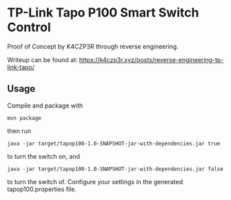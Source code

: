 # TP-Link Tapo P100 Smart Switch Control

Proof of Concept by K4CZP3R through reverse engineering. 

Writeup can be found at: https://k4czp3r.xyz/posts/reverse-engineering-tp-link-tapo/

## Usage

Compile and package with 

```
mvn package
```

then run 
```
java -jar target/tapop100-1.0-SNAPSHOT-jar-with-dependencies.jar true
```

to turn the switch on, and 

```
java -jar target/tapop100-1.0-SNAPSHOT-jar-with-dependencies.jar false
```

to turn the switch of. Configure your settings in the generated tapop100.properties file. 

